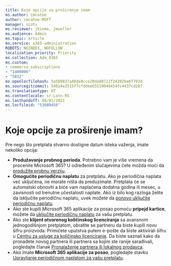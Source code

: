 ```yaml
---
title: Koje opcije za proširenje imam
ms.author: cmcatee
author: cmcatee-MSFT
manager: scotv
ms.reviewer: jkinma, jmueller
ms.audience: Admin
ms.topic: article
ms.service: o365-administration
ROBOTS: NOINDEX, NOFOLLOW
localization_priority: Priority
ms.collection: Adm_O365
ms.custom:
- commerce_subscriptions
- "1400006"
- "5832"
ms.openlocfilehash: 5a509837a48de8cce20da08722f24202be6f703d
ms.sourcegitcommit: 540a4e2515f7cfddee65519046454fc4437cd287
ms.translationtype: HT
ms.contentlocale: sr-Latn-RS
ms.lasthandoff: 08/01/2021
ms.locfileid: "53689456"
---
```

# <a name="what-are-my-options-to-extend"></a>Koje opcije za proširenje imam?

Pre nego što pretplata stvarno dostigne datum isteka važenja, imate nekoliko opcija:

- **Produžavanje probnog perioda**.  Potrebno vam je više vremena da procenite Microsoft 365? U određenim slučajevima ćete možda moći da [produžite probnu verziju](https://docs.microsoft.com/microsoft-365/commerce/extend-your-trial).  
- **Omogućite periodičnu naplatu** za pretplatu. Ako je periodična naplata već uključena, ne morate ništa da preduzimate. Pretplata će se automatski obnoviti a biće vam naplaćena dodatna godina ili mesec, u zavisnosti od trenutne učestalosti naplate. Ako iz bilo kog razloga želite da isključite periodičnu naplatu, uvek možete da [ponovo uključite periodičnu naplatu](https://docs.microsoft.com/microsoft-365/commerce/subscriptions/renew-your-subscription).
- Ako ste kupili Microsoft 365 aplikacije za posao pomoću **pripejd kartice**, možete da [uključite periodičnu naplatu](https://docs.microsoft.com/microsoft-365/commerce/subscriptions/renew-your-subscription) za vašu pretplatu.
- Ako ste **klijent otvorenog količinskog licenciranja** sa avansnom jednogodišnjom pretplatom, obratite se partneru da biste kupili novu šifru proizvoda. Primićete uputstva putem e-pošte da biste aktivirali šifru u [Centru za usluge za količinsko licenciranje](https://go.microsoft.com/fwlink/p/?LinkID=282016). Da biste saznali kako da pronađete novog partnera ili partnera sa kojim ste ranije sarađivali, pogledajte članak [Pronalaženje partnera ili lokalnog prodavca](https://docs.microsoft.com/microsoft-365/admin/manage/find-your-partner-or-reseller).
- Ako imate **Microsoft 365 aplikacije za posao**, pogledajte stavku [Upravljanje periodičnom naplatom za vašu pretplatu](https://docs.microsoft.com/microsoft-365/commerce/subscriptions/renew-your-subscription).
